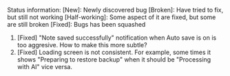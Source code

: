 Status information:
[New]: Newly discovered bug
[Broken]: Have tried to fix, but still not working
[Half-working]: Some aspect of it are fixed, but some are still broken
[Fixed]: Bugs has been squashed

1. [Fixed] "Note saved successfully" notification when Auto save is on is too aggresive. How to make this more subtle?
2. [Fixed] Loading screen is not consistent. For example, some times it shows "Preparing to restore backup" when it should be "Processing with AI" vice versa.